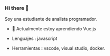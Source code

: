 ### Hi there 👋

Soy una estudiante de analista programador.

- 🌱 Actualmente estoy aprendiendo Vue.js

- Lenguajes : javascript

<!---[![My Skills](https://skillicons.dev/icons?i=js,html,css)](https://skillicons.dev)--->

- Herramientas : vscode, visual studio, docker.

<!---[![My Skills](https://skillicons.dev/icons?i=vscode,docker,sublime)](https://skillicons.dev)--->

<!---
catalinaHenr/catalinaHenr is a ✨ special ✨ repository because its `README.md` (this file) appears on your GitHub profile.
You can click the Preview link to take a look at your changes.
--->
